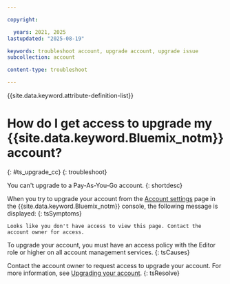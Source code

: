```yaml
---

copyright:

  years: 2021, 2025
lastupdated: "2025-08-19"

keywords: troubleshoot account, upgrade account, upgrade issue
subcollection: account

content-type: troubleshoot

---
```


{{site.data.keyword.attribute-definition-list}}

# How do I get access to upgrade my {{site.data.keyword.Bluemix_notm}} account? 
{: #ts_upgrade_cc}
{: troubleshoot}

You can't upgrade to a Pay-As-You-Go account.
{: shortdesc}

When you try to upgrade your account from the [Account settings](/account/settings) page in the {{site.data.keyword.Bluemix_notm}} console, the following message is displayed:
{: tsSymptoms}

```text
Looks like you don't have access to view this page. Contact the account owner for access.
```

To upgrade your account, you must have an access policy with the Editor role or higher on all account management services. 
{: tsCauses}

Contact the account owner to request access to upgrade your account. For more information, see [Upgrading your account](/docs/account?topic=account-upgrading-account). 
{: tsResolve}
